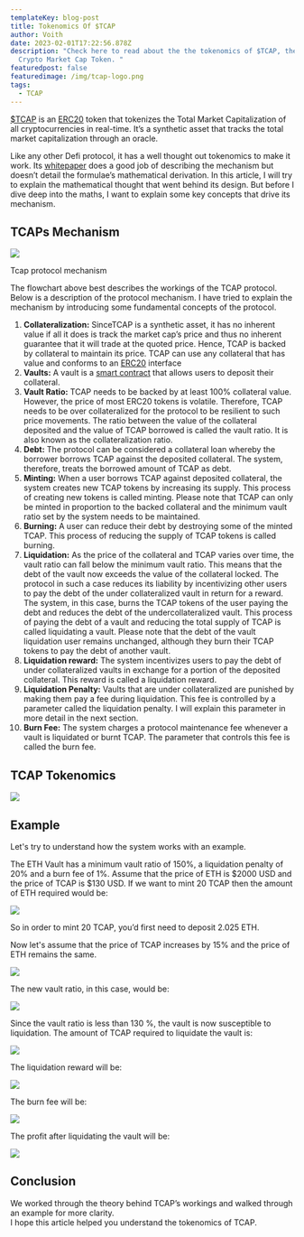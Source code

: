 ```yaml
---
templateKey: blog-post
title: Tokenomics Of $TCAP
author: Voith
date: 2023-02-01T17:22:56.878Z
description: "Check here to read about the the tokenomics of $TCAP, the Total
  Crypto Market Cap Token. "
featuredpost: false
featuredimage: /img/tcap-logo.png
tags:
  - TCAP
---
```

[$TCAP](https://cryptex.finance/) is an [ERC20](https://ethereum.org/en/developers/docs/standards/tokens/erc-20/) token that tokenizes the Total Market Capitalization of all cryptocurrencies in real-time. It’s a synthetic asset that tracks the total market capitalization through an oracle.

Like any other Defi protocol, it has a well thought out tokenomics to make it work. Its [whitepaper](https://cryptex.finance/White_Paper.pdf) does a good job of describing the mechanism but doesn’t detail the formulae’s mathematical derivation. In this article, I will try to explain the mathematical thought that went behind its design. But before I dive deep into the maths, I want to explain some key concepts that drive its mechanism.

## TCAPs Mechanism

![](https://miro.medium.com/max/700/1*Bg_fugzM8cBDFyoeaLgq4g.png)

Tcap protocol mechanism

The flowchart above best describes the workings of the TCAP protocol. Below is a description of the protocol mechanism. I have tried to explain the mechanism by introducing some fundamental concepts of the protocol.

1. **Collateralization:** SinceTCAP is a synthetic asset, it has no inherent value if all it does is track the market cap’s price and thus no inherent guarantee that it will trade at the quoted price. Hence, TCAP is backed by collateral to maintain its price. TCAP can use any collateral that has value and conforms to an [ERC20](https://ethereum.org/en/developers/docs/standards/tokens/erc-20/) interface
2. **Vaults:** A vault is a [smart contract](https://ethereum.org/en/developers/docs/smart-contracts/) that allows users to deposit their collateral.
3. **Vault Ratio:** TCAP needs to be backed by at least 100% collateral value. However, the price of most ERC20 tokens is volatile. Therefore, TCAP needs to be over collateralized for the protocol to be resilient to such price movements. The ratio between the value of the collateral deposited and the value of TCAP borrowed is called the vault ratio. It is also known as the collateralization ratio.
4. **Debt:** The protocol can be considered a collateral loan whereby the borrower borrows TCAP against the deposited collateral. The system, therefore, treats the borrowed amount of TCAP as debt.
5. **Minting:** When a user borrows TCAP against deposited collateral, the system creates new TCAP tokens by increasing its supply. This process of creating new tokens is called minting. Please note that TCAP can only be minted in proportion to the backed collateral and the minimum vault ratio set by the system needs to be maintained.
6. **Burning:** A user can reduce their debt by destroying some of the minted TCAP. This process of reducing the supply of TCAP tokens is called burning.
7. **Liquidation:** As the price of the collateral and TCAP varies over time, the vault ratio can fall below the minimum vault ratio. This means that the debt of the vault now exceeds the value of the collateral locked. The protocol in such a case reduces its liability by incentivizing other users to pay the debt of the under collateralized vault in return for a reward. The system, in this case, burns the TCAP tokens of the user paying the debt and reduces the debt of the undercollateralized vault. This process of paying the debt of a vault and reducing the total supply of TCAP is called liquidating a vault. Please note that the debt of the vault liquidation user remains unchanged, although they burn their TCAP tokens to pay the debt of another vault.
8. **Liquidation reward:** The system incentivizes users to pay the debt of under collateralized vaults in exchange for a portion of the deposited collateral. This reward is called a liquidation reward.
9. **Liquidation Penalty:** Vaults that are under collateralized are punished by making them pay a fee during liquidation. This fee is controlled by a parameter called the liquidation penalty. I will explain this parameter in more detail in the next section.
10. **Burn Fee:** The system charges a protocol maintenance fee whenever a vault is liquidated or burnt TCAP. The parameter that controls this fee is called the burn fee.

## TCAP Tokenomics

![](https://miro.medium.com/max/700/1*n-ggncw20Z6pg-z7JQFv1A.png)

## **Example**

Let's try to understand how the system works with an example.

The ETH Vault has a minimum vault ratio of 150%, a liquidation penalty of 20% and a burn fee of 1%. Assume that the price of ETH is $2000 USD and the price of TCAP is $130 USD. If we want to mint 20 TCAP then the amount of ETH required would be:

![](https://miro.medium.com/max/700/1*bD0fZ8aGZOqbxZnXvjVI-A.png)

So in order to mint 20 TCAP, you’d first need to deposit 2.025 ETH.

Now let's assume that the price of TCAP increases by 15% and the price of ETH remains the same.

![](https://miro.medium.com/max/700/1*uT5zdcqjKTjz6HJOA6tpbA.png)

The new vault ratio, in this case, would be:

![](https://miro.medium.com/max/700/1*8VLtEv6j4XydvBHR12pXPg.png)

Since the vault ratio is less than 130 %, the vault is now susceptible to liquidation. The amount of TCAP required to liquidate the vault is:

![](https://miro.medium.com/max/700/1*lghd2y4uD3nFCuNVujUumA.png)

The liquidation reward will be:

![](https://miro.medium.com/max/700/1*FbV1e5ynutJGRz9Z5MC6qA.png)

The burn fee will be:

![](https://miro.medium.com/max/700/1*wTSpB1XDBB6T0uNFqr-kRA.png)

The profit after liquidating the vault will be:

![](https://miro.medium.com/max/700/1*rXUVYyXUvqH0NR5klbOMzg.png)

## **Conclusion**

We worked through the theory behind TCAP’s workings and walked through an example for more clarity.\
I hope this article helped you understand the tokenomics of TCAP.